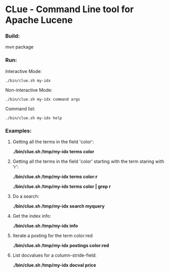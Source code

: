CLue - Command Line tool for Apache Lucene
==========================================

### Build:

mvn package

### Run:

Interactive Mode:

    ./bin/clue.sh my-idx

Non-interactive Mode:

    ./bin/clue.sh my-idx command args

Command list:

    ./bin/clue.sh my-idx help

### Examples:

1. Getting all the terms in the field 'color':

    **./bin/clue.sh /tmp/my-idx terms color**

2. Getting all the terms in the field 'color' starting with the term staring with 'r':

    **./bin/clue.sh /tmp/my-idx terms color:r**

    **./bin/clue.sh /tmp/my-idx terms color | grep r**

3. Do a search:

    **./bin/clue.sh /tmp/my-idx search myquery**

4. Get the index info:

    **./bin/clue.sh /tmp/my-idx info**

5. Iterate a posting for the term color:red

    **./bin/clue.sh /tmp/my-idx postings color:red**

6. List docvalues for a column-stride-field:

    **./bin/clue.sh /tmp/my-idx docval price**

